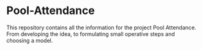 # Pool-Attendance
This repository contains all the information for the project Pool Attendance. From developing the idea, to formulating small operative steps and choosing a model. 
